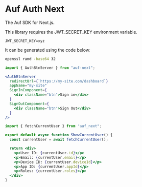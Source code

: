 # Auf Auth Next

The Auf SDK for Next.js.

This library requires the JWT_SECRET_KEY environment variable.

```dotenv
JWT_SECRET_KEY=xyz
```

It can be generated using the code below:

```bash
openssl rand -base64 32
```

```jsx
import { AuthBtnServer } from "auf-next";

<AuthBtnServer
  redirectUrl={`https://my-site.com/dashboard`}
  appName="my-site"
  SignInComponent={
    <div className="btn">Sign in</div>
  }
  SignOutComponent={
    <div className="btn">Sign Out</div>
  }
/>
```

```jsx
import { fetchCurrentUser } from "auf_next";

export default async function ShowCurrentUser() {
  const currentUser = await fetchCurrentUser();

  return <div>
    <p>User ID: {currentUser.id}</p>
    <p>Email: {currentUser.email}</p>
    <p>Device ID: {currentUser.deviceId}</p>
    <p>App ID: {currentUser.appId}</p>
    <p>Roles: {currentUser.roles}</p>
  </div>
}
```
